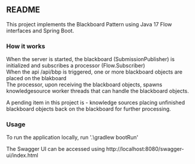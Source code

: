 ## README

This project implements the Blackboard Pattern using Java 17 Flow interfaces and Spring Boot.

### How it works

When the server is started, the blackboard (SubmissionPublisher) is initialized and subscribes a processor (Flow.Subscriber)<br>
When the api /api/bbp is triggered, one or more blackboard objects are placed on the blakboard<br>
The processor, upon receiving the blackboard objects, spawns knowledgesource worker threads that can handle the blackboard objects.<br>


A pending item in this project is - knowledge sources placing unfinished blackboard objects back on the blackboard for further processing.  

### Usage

To run the application locally, run '.\gradlew bootRun'

The Swagger UI can be accessed using http://localhost:8080/swagger-ui/index.html
